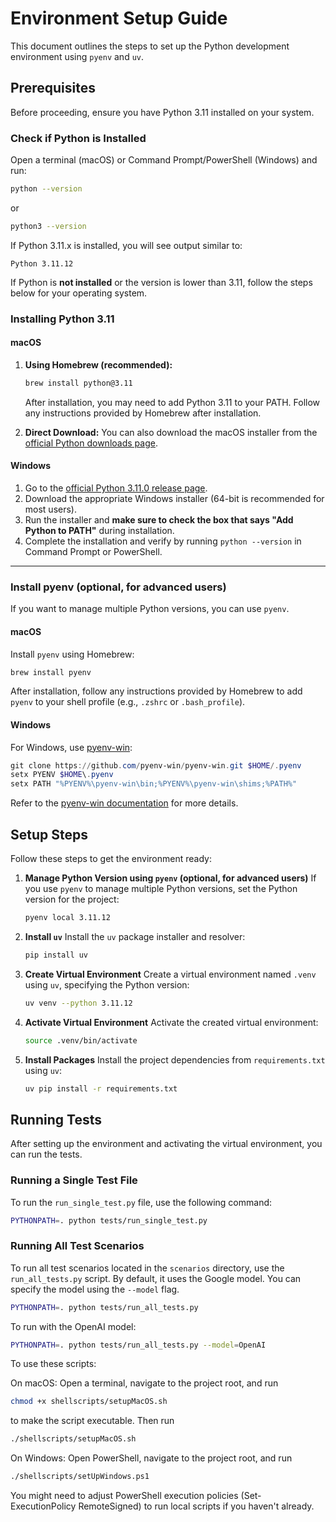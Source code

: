 # Environment Setup Guide

This document outlines the steps to set up the Python development environment using `pyenv` and `uv`.

## Prerequisites

Before proceeding, ensure you have Python 3.11 installed on your system.


### Check if Python is Installed

Open a terminal (macOS) or Command Prompt/PowerShell (Windows) and run:

```bash
python --version
```

or

```bash
python3 --version
```

If Python 3.11.x is installed, you will see output similar to:

```
Python 3.11.12
```

If Python is **not installed** or the version is lower than 3.11, follow the steps below for your operating system.

### Installing Python 3.11

#### macOS

1. **Using Homebrew (recommended):**
    ```bash
    brew install python@3.11
    ```
    After installation, you may need to add Python 3.11 to your PATH. Follow any instructions provided by Homebrew after installation.

2. **Direct Download:**
    You can also download the macOS installer from the [official Python downloads page](https://www.python.org/downloads/release/python-3110/).

#### Windows

1. Go to the [official Python 3.11.0 release page](https://www.python.org/downloads/release/python-3110/).
2. Download the appropriate Windows installer (64-bit is recommended for most users).
3. Run the installer and **make sure to check the box that says "Add Python to PATH"** during installation.
4. Complete the installation and verify by running `python --version` in Command Prompt or PowerShell.

---

### Install pyenv (optional, for advanced users)

If you want to manage multiple Python versions, you can use `pyenv`.

#### macOS
Install `pyenv` using Homebrew:
```bash
brew install pyenv
```
After installation, follow any instructions provided by Homebrew to add `pyenv` to your shell profile (e.g., `.zshrc` or `.bash_profile`).

#### Windows
For Windows, use [pyenv-win](https://github.com/pyenv-win/pyenv-win):
```powershell
git clone https://github.com/pyenv-win/pyenv-win.git $HOME/.pyenv
setx PYENV $HOME\.pyenv
setx PATH "%PYENV%\pyenv-win\bin;%PYENV%\pyenv-win\shims;%PATH%"
```
Refer to the [pyenv-win documentation](https://github.com/pyenv-win/pyenv-win) for more details.


## Setup Steps

Follow these steps to get the environment ready:

1.  **Manage Python Version using `pyenv` (optional, for advanced users)**
    If you use `pyenv` to manage multiple Python versions, set the Python version for the project:
    ```bash
    pyenv local 3.11.12
    ```

2.  **Install `uv`**
    Install the `uv` package installer and resolver:
    ```bash
    pip install uv
    ```

3.  **Create Virtual Environment**
    Create a virtual environment named `.venv` using `uv`, specifying the Python version:
    ```bash
    uv venv --python 3.11.12
    ```

4.  **Activate Virtual Environment**
    Activate the created virtual environment:
    ```bash
    source .venv/bin/activate
    ```

5.  **Install Packages**
    Install the project dependencies from `requirements.txt` using `uv`:
    ```bash
    uv pip install -r requirements.txt
    ```

## Running Tests

After setting up the environment and activating the virtual environment, you can run the tests.

### Running a Single Test File

To run the `run_single_test.py` file, use the following command:

```bash
PYTHONPATH=. python tests/run_single_test.py
```

### Running All Test Scenarios

To run all test scenarios located in the `scenarios` directory, use the `run_all_tests.py` script. By default, it uses the Google model. You can specify the model using the `--model` flag.

```bash
PYTHONPATH=. python tests/run_all_tests.py
```

To run with the OpenAI model:

```bash
PYTHONPATH=. python tests/run_all_tests.py --model=OpenAI
```

To use these scripts:

On macOS: 
Open a terminal, navigate to the project root, and run 
```bash
chmod +x shellscripts/setupMacOS.sh
``` 
to make the script executable. Then run 
```bash
./shellscripts/setupMacOS.sh
```

On Windows: 
Open PowerShell, navigate to the project root, and run 
```bash
./shellscripts/setUpWindows.ps1
```

 You might need to adjust PowerShell execution policies (Set-ExecutionPolicy RemoteSigned) to run local scripts if you haven't already.